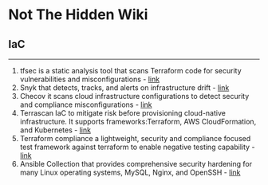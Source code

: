 # Not The Hidden Wiki

## IaC
-----

1. tfsec is a static analysis tool that scans Terraform code for security vulnerabilities and misconfigurations​ - [link](https://github.com/aquasecurity/tfsec)
2. Snyk that detects, tracks, and alerts on infrastructure drift - [link](https://github.com/snyk/driftctl)
3. Checov it scans cloud infrastructure configurations to detect security and compliance misconfigurations - [link](https://github.com/bridgecrewio/checkov)
4. Terrascan IaC to mitigate risk before provisioning cloud-native infrastructure. It supports frameworks:Terraform, AWS CloudFormation, and Kubernetes - [link](https://github.com/tenable/terrascan)
5. Terraform compliance a lightweight, security and compliance focused test framework against terraform to enable negative testing capability - [link](https://github.com/terraform-compliance/cli)
6. Ansible Collection that provides comprehensive security hardening for many Linux operating systems, MySQL, Nginx, and OpenSSH - [link](https://github.com/dev-sec/ansible-collection-hardening)

